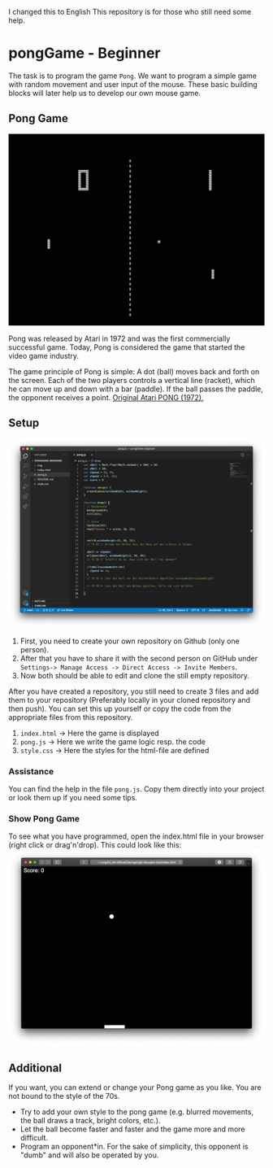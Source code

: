 I changed this to English
This repository is for those who still need some help. 
# pongGame - Beginner 
The task is to program the game `Pong`. We want to program a simple game with random movement and user input of the mouse. These basic building blocks will later help us to develop our own mouse game.

## Pong Game
![](/img/pong.png)

Pong was released by Atari in 1972 and was the first commercially successful game. Today, Pong is considered the game that started the video game industry.

The game principle of Pong is simple: A dot (ball) moves back and forth on the screen. Each of the two players controls a vertical line (racket), which he can move up and down with a bar (paddle). If the ball passes the paddle, the opponent receives a point. [Original Atari PONG (1972).](https://www.youtube.com/watch?v=fiShX2pTz9A)

## Setup
![](/img/code.png)
1. First, you need to create your own repository on Github (only one person).  
2. After that you have to share it with the second person on GitHub under `Settings-> Manage Access -> Direct Access -> Invite Members`.
3. Now both should be able to edit and clone the still empty repository. 

After you have created a repository, you still need to create 3 files and add them to your repository (Preferably locally in your cloned repository and then push). You can set this up yourself or copy the code from the appropriate files from this repository.  

1. `index.html` -> Here the game is displayed 
2. `pong.js` -> Here we write the game logic resp. the code
3. `style.css` -> Here the styles for the html-file are defined

### Assistance
You can find the help in the file `pong.js`. Copy them directly into your project or look them up if you need some tips. 

### Show Pong Game 
To see what you have programmed, open the index.html file in your browser (right click or drag'n'drop). 
This could look like this: 
![](/img/index.jpg)

## Additional
If you want, you can extend or change your Pong game as you like. You are not bound to the style of the 70s.
* Try to add your own style to the pong game (e.g. blurred movements, the ball draws a track, bright colors, etc.).
* Let the ball become faster and faster and the game more and more difficult.
* Program an opponent\*in. For the sake of simplicity, this opponent is "dumb" and will also be operated by you. 
